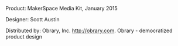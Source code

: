 Product:  MakerSpace Media Kit, January 2015

Designer: Scott Austin

Distributed by:  Obrary, Inc.  http://obrary.com.  Obrary - democratized product design